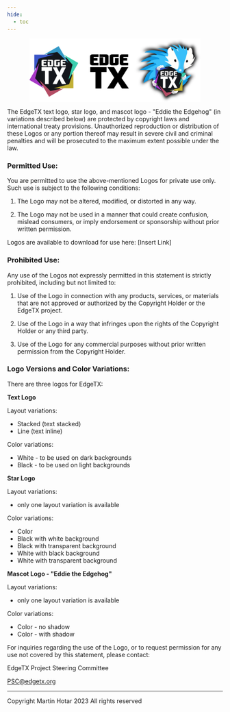```yaml
---
hide:
  - toc
---
```

<p></p> 
<p align="center">
<a><img src="/assets/logos.png?raw=true" align="center" width="400"></a>
</P>

The EdgeTX text logo, star logo, and mascot logo - "Eddie the Edgehog" (in variations described below) are protected by copyright laws and international treaty provisions. Unauthorized reproduction or distribution of these Logos or any portion thereof may result in severe civil and criminal penalties and will be prosecuted to the maximum extent possible under the law.

### Permitted Use:
You are permitted to use the above-mentioned Logos for private use only. Such use is subject to the following conditions:

1. The Logo may not be altered, modified, or distorted in any way.

2. The Logo may not be used in a manner that could create confusion, mislead consumers, or imply endorsement or sponsorship without prior written permission.

Logos are available to download for use here: [Insert Link]

### Prohibited Use:
Any use of the Logos not expressly permitted in this statement is strictly prohibited, including but not limited to:

1. Use of the Logo in connection with any products, services, or materials that are not approved or authorized by the Copyright Holder or the EdgeTX project.

2. Use of the Logo in a way that infringes upon the rights of the Copyright Holder or any third party.

3. Use of the Logo for any commercial purposes without prior written permission from the Copyright Holder.

### Logo Versions and Color Variations:

There are three logos for EdgeTX:

**Text Logo**

Layout variations:

- Stacked (text stacked)
- Line (text inline)
	
Color variations:
  
- White - to be used on dark backgrounds
- Black - to be used on light backgrounds

**Star Logo**

Layout variations:

- only one layout variation is available

Color variations:

- Color
- Black with white background
- Black with transparent background
- White with black background
- White with transparent background

 **Mascot Logo - "Eddie the Edgehog"**
 
Layout variations:

- only one layout variation is available

Color variations:

- Color - no shadow
- Color - with shadow 

For inquiries regarding the use of the Logo, or to request permission for any use not covered by this statement, please contact:

EdgeTX Project Steering Committee

PSC@edgetx.org

---
Copyright Martin Hotar 2023
All rights reserved